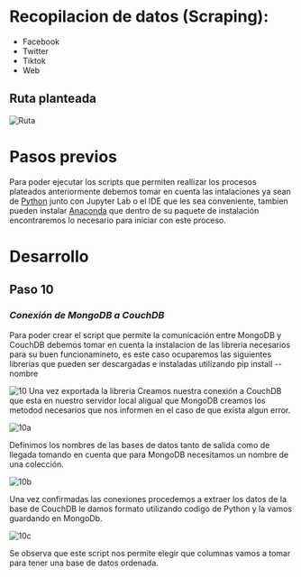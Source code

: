 # Recopilacion de datos (Scraping):
- Facebook
- Twitter
- Tiktok
- Web

## Ruta planteada
![Ruta](https://user-images.githubusercontent.com/75056800/153736293-a1fd5503-7b33-4446-99b9-385e4c9a7a31.png)

# Pasos previos
Para poder ejecutar los scripts que permiten reallizar los procesos plateados anteriormente debemos tomar en cuenta las intalaciones ya sean de [Python](https://www.python.org/) junto con Jupyter Lab o el IDE que les sea conveniente, tambien pueden instalar [Anaconda](https://www.anaconda.com/products/individual) que dentro de su paquete de instalación encontraremos lo necesario para iniciar con este proceso.

# Desarrollo

## Paso 10
### *Conexión de MongoDB a CouchDB*
Para poder crear el script que permite la comunicación entre MongoDB y CouchDB debemos tomar en cuenta la instalacion de las libreria necesarios para su buen funcionamineto, es este caso ocuparemos las siguientes librerias que pueden ser descargadas e instaladas utilizando pip install --nombre

![10](https://user-images.githubusercontent.com/75056800/153835086-9db8ac5b-3c39-4010-b91e-fe9e7ff334c6.png)
Una vez exportada la libreria Creamos nuestra conexión a CouchDB que esta en nuestro servidor local aligual que MongoDB creamos los metodod necesarios que nos informen en el caso de que exista algun error.


![10a](https://user-images.githubusercontent.com/75056800/153835598-a0898ad6-7866-4ae5-ae79-17ad74c66cfb.png)

Definimos los nombres de las bases de datos tanto de salida como de llegada tomando en cuenta que para MongoDB necesitamos un nombre de una colección.

![10b](https://user-images.githubusercontent.com/75056800/153835952-fa398160-3c4d-4c28-b753-833aaee4086c.png)

Una vez confirmadas las conexiones procedemos a extraer los datos de la base de CouchDB le damos formato utilizando codigo de Python y la vamos guardando en MongoDb.


![10c](https://user-images.githubusercontent.com/75056800/153836471-57e5e2c6-dc5f-4d95-af4a-5b902bef2d0e.png)

Se observa que este script nos permite elegir que columnas vamos a tomar para tener una base de datos ordenada.
